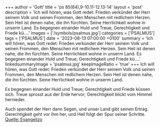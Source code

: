 +++
author = 'Gott'
title = 'ps 85(84),9-10.11-12.13-14'
layout = 'post'
description = 'Ich will hören, was Gott redet: Frieden verkündet der Herr seinem Volk und seinen Frommen, den Menschen mit redlichem Herzen. Sein Heil ist denen nahe, die ihn fürchten. Seine Herrlichkeit wohne in unserm Land.  Es begegnen einander Huld und Treue; Gerechtigkeit und Friede kü....'
images = ['/symbols/psalmus.jpg']
categories = ['PSALMUS']
tags = ['PSALMUS']
date = '2023-08-13 07:00:00 +0100'
summary = 'Ich will hören, was Gott redet: Frieden verkündet der Herr seinem Volk und seinen Frommen, den Menschen mit redlichem Herzen. Sein Heil ist denen nahe, die ihn fürchten. Seine Herrlichkeit wohne in unserm Land.  Es begegnen einander Huld und Treue; Gerechtigkeit und Friede kü....'
linkedsummaryImage = 'psalmus.jpg'
keepImageRatio = 'true'
+++
Ich will hören, was Gott redet:
Frieden verkündet der Herr seinem Volk
und seinen Frommen, den Menschen mit redlichem Herzen.
Sein Heil ist denen nahe, die ihn fürchten.
Seine Herrlichkeit wohne in unserm Land.

Es begegnen einander Huld und Treue;
Gerechtigkeit und Friede küssen sich.<!--more-->
Treue sprosst aus der Erde hervor;
Gerechtigkeit blickt vom Himmel hernieder.

Auch spendet der Herr dann Segen,
und unser Land gibt seinen Ertrag.
Gerechtigkeit geht vor ihm her,
und Heil folgt der Spur seiner Schritte.<br> [Quelle: Evangelizo](https://evangeliumtagfuertag.org/DE/gospel)